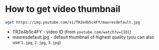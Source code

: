 # How to get video thumbnail

```bash
wget https://img.youtube.com/vi/TR2e4b5c4FY/maxresdefault.jpg
```

- TR2e4b5c4FY - video ID (from ```youtube.com/watch?v={ID}```)
- maxresdefault.jpg - default thumbnail of highest quality (you can also use ```1.jpg```, ```2.jpg```, ```3.jpg```)

